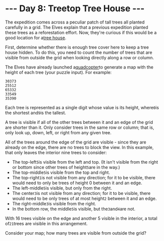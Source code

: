 # --- Day 8: Treetop Tree House ---

The expedition comes across a peculiar patch of tall trees all planted carefully in a grid. The Elves explain that a previous
expedition planted these trees as a reforestation effort. Now, they're curious if this would be a good location for
a[tree house](https://en.wikipedia.org/wiki/Tree_house).

First, determine whether there is enough tree cover here to keep a tree house hidden. To do this, you need to count the number of
trees that are visible from outside the grid when looking directly along a row or column.

The Elves have already launched a[quadcopter](https://en.wikipedia.org/wiki/Quadcopter)to generate a map with the height of each
tree (your puzzle input). For example:

```
30373
25512
65332
33549
35390
```

Each tree is represented as a single digit whose value is its height, where`0`is the shortest and`9`is the tallest.

A tree is visible if all of the other trees between it and an edge of the grid are shorter than it. Only consider trees in the
same row or column; that is, only look up, down, left, or right from any given tree.

All of the trees around the edge of the grid are visible - since they are already on the edge, there are no trees to block the
view. In this example, that only leaves the interior nine trees to consider:

- The top-left`5`is visible from the left and top. (It isn't visible from the right or bottom since other trees of height`5`are in
  the way.)
- The top-middle`5`is visible from the top and right.
- The top-right`1`is not visible from any direction; for it to be visible, there would need to only be trees of height 0 between
  it and an edge.
- The left-middle`5`is visible, but only from the right.
- The center`3`is not visible from any direction; for it to be visible, there would need to be only trees of at most height`2`
  between it and an edge.
- The right-middle`3`is visible from the right.
- In the bottom row, the middle`5`is visible, but the`3`and`4`are not.

With 16 trees visible on the edge and another 5 visible in the interior, a total of`21`trees are visible in this arrangement.

Consider your map; how many trees are visible from outside the grid?
